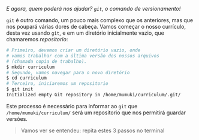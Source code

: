 _E agora, quem poderá nos ajudar? `git`, o comando de versionamento!_

`git` é outro comando, um pouco mais complexo que os anteriores, mas que nos poupará várias dores de cabeça. Vamos começar o nosso currículo, desta vez usando `git`, e em um diretório inicialmente vazio, que chamaremos _repositorio_: 

```bash
# Primeiro, devemos criar um diretório vazio, onde
# vamos trabalhar com a última versão dos nossos arquivos 
# (chamada copia de trabalho).
$ mkdir curriculum
# Segundo, vamos navegar para o novo diretório
$ cd curriculum
# Terceiro, iniciaremos um repositorio
$ git init
Initialized empty Git repository in /home/mumuki/curriculum/.git/
```

Este processo é necessário para informar ao `git` que `/home/mumuki/curriculum/` será um repositorio que nos permitirá guardar versões. 

> Vamos ver se entendeu: repita estes 3 passos no terminal 

